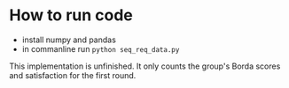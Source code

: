 # How to run code
- install numpy and pandas
- in commanline run `python seq_req_data.py`

This implementation is unfinished. It only counts the group's Borda scores and satisfaction for the first round.